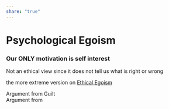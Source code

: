 ```yaml
---  
share: "true"  
---  
```

# Psychological Egoism  
  
### Our **ONLY** motivation is self interest  
  
Not an ethical view since it does not tell us what is right or wrong  
  
the more extreme version on [Ethical Egoism](./Ethical%20Egoism.md)  
  
  
Argument from Guilt  
Argument from 